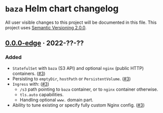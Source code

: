 `baza` Helm chart changelog
===========================

All user visible changes to this project will be documented in this file. This project uses [Semantic Versioning 2.0.0].




## [0.0.0-edge] · 2022-??-??
[0.0.0-edge]: /tree/helm%2Fbaza%2F0.0.0-edge/helm/baza

### Added

- `StatefulSet` with `baza` (S3 API) and optional `nginx` (public HTTP) containers. ([#3])
- Persisting to `emptyDir`, `hostPath` or `PersistentVolume`. ([#3])
- `Ingress` with: ([#3])
    - `/s3` path pointing to `baza` container, or to `nginx` container otherwise.
    - `tls.auto` capabilities.
    - Handling optional `www.` domain part.
- Ability to tune existing or specify fully custom Nginx config. ([#3])

[#3]: /../../pull/3




[Nginx]: https://www.nginx.com
[Semantic Versioning 2.0.0]: https://semver.org
